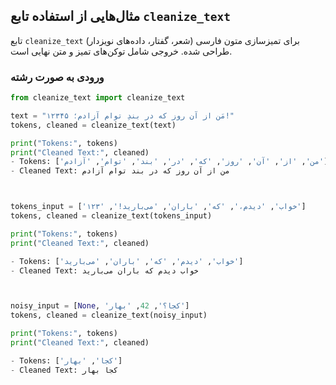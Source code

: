## مثال‌هایی از استفاده تابع `cleanize_text`

تابع `cleanize_text` برای تمیزسازی متون فارسی (شعر، گفتار، داده‌های نویزدار) طراحی شده. خروجی شامل توکن‌های تمیز و متن نهایی است.

### ورودی به صورت رشته

```python
from cleanize_text import cleanize_text

text = "مَن‌ از آن روز که در بندِ توام آزادم؛ ۱۲۳۴۵!"
tokens, cleaned = cleanize_text(text)

print("Tokens:", tokens)
print("Cleaned Text:", cleaned)
- Tokens: ['من', 'از', 'آن', 'روز', 'که', 'در', 'بند', 'توام', 'آزادم']
- Cleaned Text: من از آن روز که در بند توام آزادم



tokens_input = ['خواب', 'دیدم،', 'که', 'باران', 'می‌بارید!', '۱۲۳']
tokens, cleaned = cleanize_text(tokens_input)

print("Tokens:", tokens)
print("Cleaned Text:", cleaned)

- Tokens: ['خواب', 'دیدم', 'که', 'باران', 'می‌بارید']
- Cleaned Text: خواب دیدم که باران می‌بارید



noisy_input = [None, 'کجا؟', 42, 'بهار']
tokens, cleaned = cleanize_text(noisy_input)

print("Tokens:", tokens)
print("Cleaned Text:", cleaned)

- Tokens: ['کجا', 'بهار']
- Cleaned Text: کجا بهار



